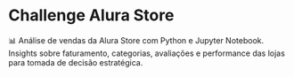 # Challenge Alura Store
📊 Análise de vendas da Alura Store com Python e Jupyter Notebook. Insights sobre faturamento, categorias, avaliações e performance das lojas para tomada de decisão estratégica.
